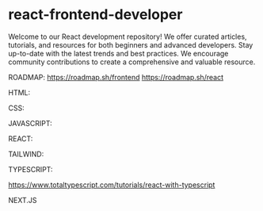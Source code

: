 # react-frontend-developer
Welcome to our React development repository! We offer curated articles, tutorials, and resources for both beginners and advanced developers. Stay up-to-date with the latest trends and best practices. We encourage community contributions to create a comprehensive and valuable resource.


ROADMAP:
https://roadmap.sh/frontend
https://roadmap.sh/react

HTML:

CSS:

JAVASCRIPT:

REACT:

TAILWIND:

TYPESCRIPT:

https://www.totaltypescript.com/tutorials/react-with-typescript

NEXT.JS
